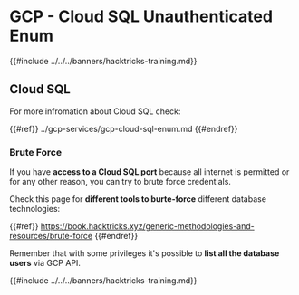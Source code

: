 # GCP - Cloud SQL Unauthenticated Enum

{{#include ../../../banners/hacktricks-training.md}}

## Cloud SQL

For more infromation about Cloud SQL check:

{{#ref}}
../gcp-services/gcp-cloud-sql-enum.md
{{#endref}}

### Brute Force

If you have **access to a Cloud SQL port** because all internet is permitted or for any other reason, you can try to brute force credentials.

Check this page for **different tools to burte-force** different database technologies:

{{#ref}}
https://book.hacktricks.xyz/generic-methodologies-and-resources/brute-force
{{#endref}}

Remember that with some privileges it's possible to **list all the database users** via GCP API.

{{#include ../../../banners/hacktricks-training.md}}




